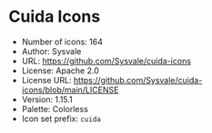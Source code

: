# Cuida Icons

- Number of icons: 164
- Author: Sysvale
- URL: https://github.com/Sysvale/cuida-icons
- License: Apache 2.0
- License URL: https://github.com/Sysvale/cuida-icons/blob/main/LICENSE
- Version: 1.15.1
- Palette: Colorless
- Icon set prefix: `cuida`
